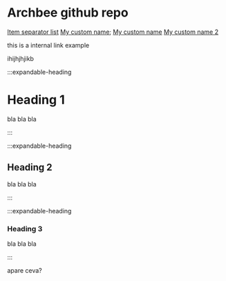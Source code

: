 # Archbee github repo

[Item separator list](./syntax/an-item.md)&#x20;
[My custom name](./syntax/an-item.md);
[My custom name](./syntax/an-item.md)&#x20;
[My custom name 2](./syntax/code-editor.md)&#x20;

this is a internal link example

ihijhjhjikb


:::expandable-heading
# Heading 1

bla bla bla


:::

:::expandable-heading
## Heading 2

bla bla bla


:::

:::expandable-heading
### Heading 3

bla bla bla


:::

apare ceva?
